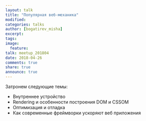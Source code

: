 ```yaml
---
layout: talk
title: "Популярная веб-механика"
modified:
categories: talks
author: [bogatirev_misha]
excerpt:
tags:
image:
  feature:
talk: meetup_201804
date: 2018-04-26
comments: true
share: true
announce: true
---
```


Затронем следующие темы:
- Внутреннее устройство
- Rendering и особенности построения DOM и CSSOM
- Оптимизация и отладка
- Как современные фреймворки ускоряют веб приложения